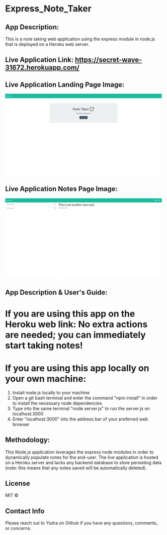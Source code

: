 # Express_Note_Taker  

## App Description:
This is a note taking web application using the express module in node.js that is deployed on a Heroku web server. 

## Live Application Link: https://secret-wave-31672.herokuapp.com/ 

## Live Application Landing Page Image: 
![Express Note Taker](https://github.com/Ysdra/Express_Note_Taker/blob/main/Note%20Taker%20Landing%20Page.PNG)

## Live Application Notes Page Image: 
![Express Note Taker Notes Page](https://github.com/Ysdra/Express_Note_Taker/blob/main/Note%20Taker%20Notes%20Page.PNG)

## App Description & User's Guide:
# If you are using this app on the Heroku web link: No extra actions are needed; you can immediately start taking notes!

# If you are using this app locally on your own machine:
1. Install node.js locally to your machine
2. Open a git bash terminal and enter the command "npm install" in order to install the necessary node dependencies 
3. Type into the same terminal "node server.js" to run the server.js on localhost:3000
4. Enter "localhost:3000" into the address bar of your preferred web browser

## Methodology:
This Node.js application leverages the express node modules in order to dynamically populate notes for the end-user. The live application is hosted on a Heroku server and lacks any backend database to store persisting data (note: this means that any notes saved will be automatically deleted). 

## License 
MIT © 

## Contact Info
Please reach out to Ysdra on Github if you have any questions, comments, or concerns. 
